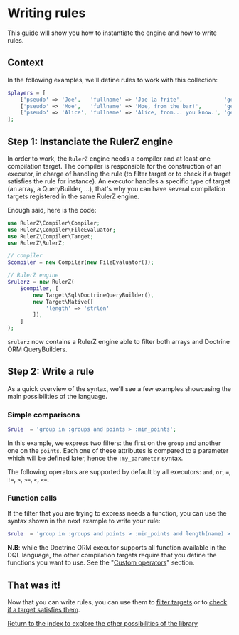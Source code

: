 Writing rules
=============

This guide will show you how to instantiate the engine and how to write rules.

## Context

In the following examples, we'll define rules to work with this collection:

```php
$players = [
    ['pseudo' => 'Joe',   'fullname' => 'Joe la frite',             'gender' => 'M', 'points' => 2500],
    ['pseudo' => 'Moe',   'fullname' => 'Moe, from the bar!',       'gender' => 'M', 'points' => 1230],
    ['pseudo' => 'Alice', 'fullname' => 'Alice, from... you know.', 'gender' => 'F', 'points' => 9001],
];
```

## Step 1: Instanciate the RulerZ engine

In order to work, the `RulerZ` engine needs a compiler and at least one
compilation target.
The compiler is responsible for the construction of an executor, in charge of
handling the rule (to filter target or to check if a target satisfies the
rule for instance).
An executor handles a specific type of target (an array, a QueryBuilder, ...),
that's why you can have several compilation targets registered in the same
RulerZ engine.

Enough said, here is the code:

```php
use RulerZ\Compiler\Compiler;
use RulerZ\Compiler\FileEvaluator;
use RulerZ\Compiler\Target;
use RulerZ\RulerZ;

// compiler
$compiler = new Compiler(new FileEvaluator());

// RulerZ engine
$rulerz = new RulerZ(
    $compiler, [
        new Target\Sql\DoctrineQueryBuilder(),
        new Target\Native([
            'length' => 'strlen'
        ]),
    ]
);
```

`$rulerz` now contains a RulerZ engine able to filter both arrays and Doctrine
ORM QueryBuilders.

## Step 2: Write a rule

As a quick overview of the syntax, we'll see a few examples showcasing the main
possibilities of the language.

### Simple comparisons

```php
$rule  = 'group in :groups and points > :min_points';
```
In this example, we express two filters: the first on the `group` and another one
on the `points`. Each one of these attributes is compared to a parameter which
will be defined later, hence the `:my_parameter` syntax.

The following operators are supported by default by all executors: `and`, `or`,
`=`, `!=`, `>`, `>=`, `<`, `<=`.

### Function calls

If the filter that you are trying to express needs a function, you can use the
syntax shown in the next example to write your rule:

```php
$rule  = 'group in :groups and points > :min_points and length(name) > 3';
```
**N.B**: while the Doctrine ORM executor supports all function available in the
DQL language, the other compilation targets require that you define the functions
you want to use. See the "[Custom operators](custom_operators.md)" section.

## That was it!

Now that you can write rules, you can use them to [filter targets](filter.md)
or to [check if a target satisfies them](satisfies.md).

[Return to the index to explore the other possibilities of the library](index.md)